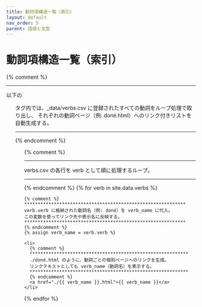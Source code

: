 ```yaml
---
title: 動詞項構造一覧（索引）
layout: default
nav_order: 5
parent: 語順と文型
---
```


# 動詞項構造一覧（索引）

{% comment %}
*************************************************************************************
以下の<ul>タグ内では、_data/verbs.csv に登録されたすべての動詞をループ処理で取り出し、
それぞれの動詞ページ（例: doné.html）へのリンク付きリストを自動生成する。
*************************************************************************************
{% endcomment %}
<ul>

  {% comment %}
  ***************************************************
  verbs.csv の各行を verb として順に処理するループ。
  ***************************************************
  {% endcomment %}
  {% for verb in site.data.verbs %}

    {% comment %}
    ************************************************************
    verb.verb に格納された動詞名（例: doné）を verb_name に代入。
    この変数を使ってリンク先や表示名に反映する。
    ************************************************************
    {% endcomment %}
    {% assign verb_name = verb.verb %}

    <li>
      {% comment %}
      ***********************************************************
      ./doné.html のように、動詞ごとの個別ページへのリンクを生成。
      リンクテキストとしても verb_name（動詞名）を表示する。
      ***********************************************************
      {% endcomment %}
      <a href="./{{ verb_name }}.html">{{ verb_name }}</a>
    </li>

  {% endfor %}

</ul>

